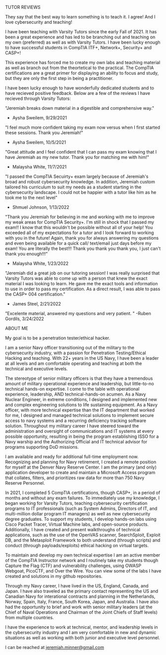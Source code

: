 TUTOR REVIEWS

They say that the best way to learn something is to teach it.  I agree!  And I love cybersecurity and teaching!  

I have been teaching with Varsity Tutors since the early Fall of 2021.  It has been a great experience and has led to be branching out and teaching on my own 
(preferred) as well as with Varsity Tutors.  I have been lucky enough to have successful students in CompTIA ITF+, Network+, Security+ and CASP+!

This experience has forced me to create my own labs and teaching material as well as branch out from the theortetical to the practical.  The CompTIA certifications are
a great primer for displaying an ability to focus and study, but they are only the first step in being a practitioner.  

I have been lucky enough to have wonderfully dedicated students and to have recieved positive feedback.  Below are a few of the reviews I have recieved through
Varsity Tutors:

"Jeremiah breaks down material in a digestible and comprehensive way."
- Aysha Sweilem, 9/29/2021

"I feel much more confident taking my exam now versus when I first started these sessions.  Thank you Jeremiah!"
- Aysha Sweilem, 10/5/2021

"Great attitude and I feel confident that I can pass my exam knowing that I have Jeremiah as my new tutor.  Thank you for matching me with him!"
- Malaysha White, 11/7/2021

"I passed the CompTIA Secuirty+ exam largely because of Jeremiah's broad and robust cybersecurity knowledge.  In addition, Jeremiah custom tailored his curriculum to
suit my needs as a student starting in the cybersecurity landscape.  I could not be happier with a tutor like him as he took me to the next level"
- Shmuel Johnson, 1/13/2022

"Thank you Jeremiah for believing in me and working with me to improve my weak areas for CompTIA Security+. I'm still in shock that I passed my exam!! I know that
this wouldn't be possible without all of your help! You exceeded all of my expectations for a tutor and I look forward to working with you in the future! Again,
thank you for always answering my questions and even being available for a quick call/ text/email just days before my exam! You are literally the best!!! Thank you
thank you thank you, I just can't thank you enough!!!"
- Malaysha White, 1/23/2022

"Jeremiah did a great job on our tutoring session! I was really surprised that Varsity Tutors was able to come up with a person that knew the exact material I was
looking to learn. He gave me the exact tools and information to use in order to pass my certification. As a direct result, I was able to pass the CASP+ 004
certification."
- James Steel, 2/21/2022

"Excelente material, answered my questions and very patient. "
-Ruben Gordils, 3/24/2022

ABOUT ME

My goal is to be a penetration tester/ethical hacker.

I am a senior Navy officer transitioning out of the military to the cybersecurity industry, with a passion for Penetration Testing/Ethical Hacking and teaching.
With 22+ years in the US Navy, I have been a leader at all levels and am comfortable operating and teaching at both the technical and executive levels.

The stereotype of senior military officers is that they have a tremendous amount of military operational experience and leadership, but little-to-no
technical hands-on expertise.  I come to the table with operational experience, leadership, AND technical-hands-on acumen.  As a Navy Nuclear Engineer,
in extreme conditions, I designed and implemented new and complex engineering solutions to life sustaining equipment.  As a Navy officer, with more
technical expertise than the IT department that worked for me, I designed and managed technical solutions to implement secure access to navy systems and
a recurring deficiency tracking software solution.  Throughout my military career I have steered toward the administration and oversight of communications
and IT systems at every possible opportunity, resulting in being the program establishing ISSO for a Navy warship and the Authorizing Official and
IT technical advisor for programs supporting DoD missions.

I am available and ready for additional full-time employment now.  Recognizing and planning for Navy retirement, I created a remote position for myself
at the Denver Navy Reserve Center.  I am the primary (and only) application developer to create and maintain a Microsoft Access program that collates,
filters, and prioritizes raw data for more than 750 Navy Reserve Personnel.  

In 2021, I completed 5 CompTIA certifications, though CASP+, in a period of months and without any exam failures.  To immediately use my knowledge, I began
working for Varsity Tutors, teaching cybersecurity certification programs to IT professionals (such as System Admins, Directors of IT, and multi-million
dollar program IT managers) as well as new cybersecurity degree graduates.  To support my students, I develop hands-on labs using Cisco Packet Tracer,
Virtual Machine labs, and open-source products.  Additionally, I have created and present walkthroughs of technical applications, such as the use of the
OpenVAS scanner, SearchSploit, Exploit DB, and the Metasploit Framework to both understand (through scripts) and conduct (through payloads/exploits)
ethical hacking on virtual targets.  

To maintain and develop my own technical expertise I am an active member of the CompTIA Instructor network and I routinely take my students though
Capture the Flag (CTF) and vulnerability challenges, using OWASP Webgoat, PicoCTF, and Over the Wire.  You can view some of the labs I have created
and solutions in my github repositories.

Through my Navy career, I have lived in the US, England, Canada, and Japan.  I have also traveled as the primary contact representing the US and 
Canadian Navy for interational contracts and planning in the Netherlands, Norway, Spain, Italy, France, South Korea, Japan, and Australia. I have also
had the opportunity to brief and work with senior military leaders (at the Chief of Naval Operations and Chairman of the Joint Chiefs of Staff levels)
from multiple countries.

I have the experience to work at technical, mentor, and leadership levels in the cybersecurity industry and I am very comfortable in new and dynamic
situations as well as working with both junior and executive level personnel.

I can be reached at jeremiah.minner@gmail.com
